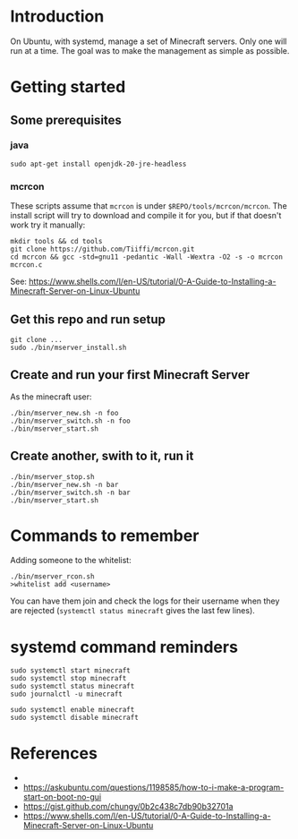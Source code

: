 # Introduction

On Ubuntu, with systemd, manage a set of Minecraft servers.  Only one
will run at a time.  The goal was to make the management as simple as
possible.

# Getting started

## Some prerequisites

### java

    sudo apt-get install openjdk-20-jre-headless

### mcrcon

These scripts assume that `mcrcon` is under
`$REPO/tools/mcrcon/mcrcon`.  The install script will try to download
and compile it for you, but if that doesn't work try it manually:

    mkdir tools && cd tools
    git clone https://github.com/Tiiffi/mcrcon.git
    cd mcrcon && gcc -std=gnu11 -pedantic -Wall -Wextra -O2 -s -o mcrcon mcrcon.c

See: https://www.shells.com/l/en-US/tutorial/0-A-Guide-to-Installing-a-Minecraft-Server-on-Linux-Ubuntu

## Get this repo and run setup

    git clone ...
    sudo ./bin/mserver_install.sh

## Create and run your first Minecraft Server

As the minecraft user:

    ./bin/mserver_new.sh -n foo
    ./bin/mserver_switch.sh -n foo
    ./bin/mserver_start.sh

## Create another, swith to it, run it

    ./bin/mserver_stop.sh
    ./bin/mserver_new.sh -n bar
    ./bin/mserver_switch.sh -n bar
    ./bin/mserver_start.sh

# Commands to remember

Adding someone to the whitelist:

    ./bin/mserver_rcon.sh
    >whitelist add <username>

You can have them join and check the logs for their username when they
are rejected (`systemctl status minecraft` gives the last few lines).

# systemd command reminders
    sudo systemctl start minecraft
    sudo systemctl stop minecraft
    sudo systemctl status minecraft
    sudo journalctl -u minecraft

    sudo systemctl enable minecraft
    sudo systemctl disable minecraft

# References

* 
* https://askubuntu.com/questions/1198585/how-to-i-make-a-program-start-on-boot-no-gui
* https://gist.github.com/chungy/0b2c438c7db90b32701a
* https://www.shells.com/l/en-US/tutorial/0-A-Guide-to-Installing-a-Minecraft-Server-on-Linux-Ubuntu